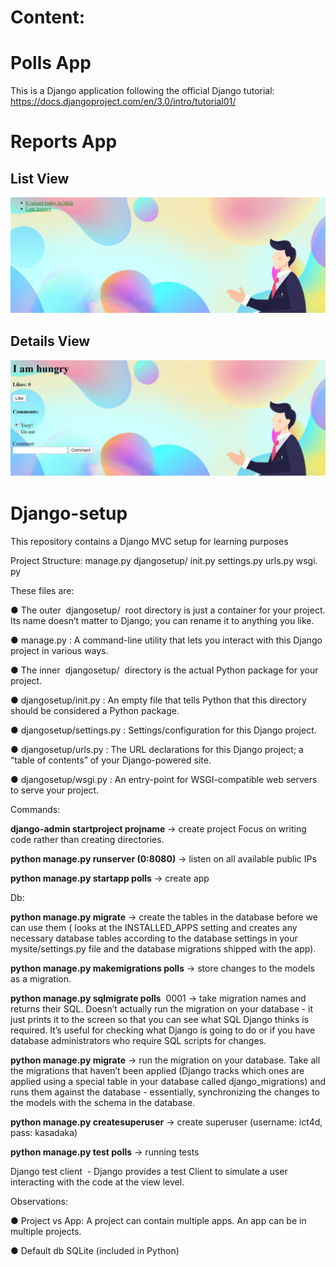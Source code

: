 # Content:

# Polls App

This is a Django application following the official Django tutorial:
https://docs.djangoproject.com/en/3.0/intro/tutorial01/

# Reports App

## List View
![](images/list.PNG)

## Details View
![](images/details.PNG)

# Django-setup
This repository contains a Django MVC setup for learning purposes

Project Structure:
manage​.​py
djangosetup​/
init​.​py
settings​.​py
urls​.​py
wsgi​.​py

These files are:

● The outer ​ djangosetup/ ​ ​root directory​ is just a container for your project. Its name doesn’t
matter to Django; you can rename it to anything you like.

● manage.py ​: A ​command-line utility​ that lets you interact with this Django project in
various ways.

● The ​inner ​ djangosetup/ ​ directory is the actual Python package for your project.

● djangosetup/init.py ​: An empty file that tells Python that this directory should be
considered a Python package.

● djangosetup/settings.py ​: Settings/​configuration​ for this Django project.

● djangosetup/urls.py ​: The ​URL declarations​ for this Django project; a “table of contents” of
your Django-powered site.

● djangosetup/wsgi.py ​: An entry-point for WSGI-compatible web servers to serve your
project.

Commands:

**django-admin startproject projname** ​→ create project
Focus on writing code rather than creating directories.

**python manage.py runserver (0:​8080)** ​→ listen on all available public IPs

**python manage.py startapp polls** ​→ create app

Db:

**python manage.py migrate**​ → create the tables in the database before we can use them
( looks at the INSTALLED_APPS setting and creates any necessary database tables
according to the database settings in your mysite/settings.py file and the database
migrations shipped with the app).

**python manage.py makemigrations polls** ​→ store changes to the models as a
migration.

**python manage.py sqlmigrate polls** ​ 0001 ​→ take migration names and returns
their SQL. Doesn’t actually run the migration on your database - it just prints it to the
screen so that you can see what SQL Django thinks is required. It’s useful for checking
what Django is going to do or if you have database administrators who require SQL
scripts for changes.

**python manage.py migrate** ​→ run the migration on your database. Take all the
migrations that haven’t been applied (Django tracks which ones are applied using a
special table in your database called django_migrations) and runs them against the
database - essentially, synchronizing the changes to the models with the schema in the
database.

**python manage.py createsuperuser** → ​create superuser (username: ict4d,
pass: kasadaka)

**python manage.py test polls**​ → running tests

Django test client ​ - Django provides a test Client to simulate a user interacting with the
code at the view level.

Observations:

● Project vs App: A project can contain multiple apps. An app can be in multiple
projects.

● Default db SQLite (included in Python)
